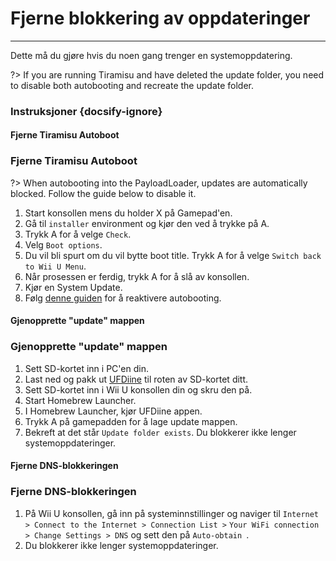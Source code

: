 # Fjerne blokkering av oppdateringer
---
Dette må du gjøre hvis du noen gang trenger en systemoppdatering.

?> If you are running Tiramisu and have deleted the update folder, you need to disable both autobooting and recreate the update folder.

### Instruksjoner {docsify-ignore}

<!-- tabs:start -->

#### **Fjerne Tiramisu Autoboot**

### Fjerne Tiramisu Autoboot

?> When autobooting into the PayloadLoader, updates are automatically blocked. Follow the guide below to disable it.

1. Start konsollen mens du holder X på Gamepad'en.
1. Gå til `installer` environment og kjør den ved å trykke på A.
1. Trykk A for å velge `Check`.
1. Velg `Boot options`.
1. Du vil bli spurt om du vil bytte boot title. Trykk A for å velge `Switch back to Wii U Menu`.
1. Når prosessen er ferdig, trykk A for å slå av konsollen.
1. Kjør en System Update.
1. Følg [denne guiden](../docs/user-guide/tiramisu/autoboot) for å reaktivere autobooting.

#### **Gjenopprette "update" mappen**

### Gjenopprette "update" mappen

1. Sett SD-kortet inn i PC'en din.
1. Last ned og pakk ut [UFDiine](https://github.com/GaryOderNichts/UFDiine/releases) til roten av SD-kortet ditt.
1. Sett SD-kortet inn i Wii U konsollen din og skru den på.
1. Start Homebrew Launcher.
1. I Homebrew Launcher, kjør UFDiine appen.
1. Trykk A på gamepadden for å lage update mappen.
1. Bekreft at det står `Update folder exists`. Du blokkerer ikke lenger systemoppdateringer.

#### **Fjerne DNS-blokkeringen**

### Fjerne DNS-blokkeringen

1. På Wii U konsollen, gå inn på systeminnstillinger og naviger til `Internet > Connect to the Internet > Connection List >` `Your WiFi connection > Change Settings > DNS` og sett den på `Auto-obtain `.
1. Du blokkerer ikke lenger systemoppdateringer.

<!-- tabs:end -->
